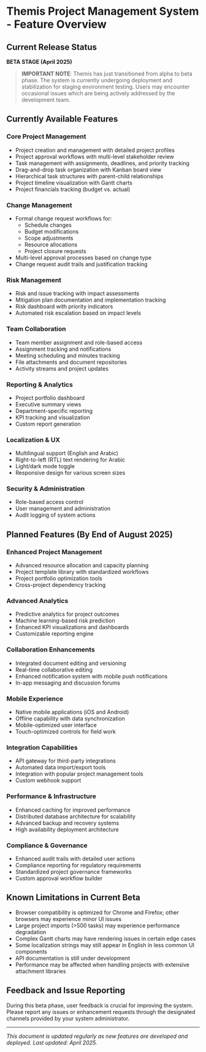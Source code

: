 # Themis Project Management System - Feature Overview

## Current Release Status
**BETA STAGE (April 2025)**

> **IMPORTANT NOTE**: Themis has just transitioned from alpha to beta phase. The system is currently undergoing deployment and stabilization for staging environment testing. Users may encounter occasional issues which are being actively addressed by the development team.

## Currently Available Features

### Core Project Management
- Project creation and management with detailed project profiles
- Project approval workflows with multi-level stakeholder review
- Task management with assignments, deadlines, and priority tracking
- Drag-and-drop task organization with Kanban board view
- Hierarchical task structures with parent-child relationships
- Project timeline visualization with Gantt charts
- Project financials tracking (budget vs. actual)

### Change Management
- Formal change request workflows for:
  - Schedule changes
  - Budget modifications
  - Scope adjustments
  - Resource allocations
  - Project closure requests
- Multi-level approval processes based on change type
- Change request audit trails and justification tracking

### Risk Management
- Risk and issue tracking with impact assessments
- Mitigation plan documentation and implementation tracking
- Risk dashboard with priority indicators
- Automated risk escalation based on impact levels

### Team Collaboration
- Team member assignment and role-based access
- Assignment tracking and notifications
- Meeting scheduling and minutes tracking
- File attachments and document repositories
- Activity streams and project updates

### Reporting & Analytics
- Project portfolio dashboard
- Executive summary views
- Department-specific reporting
- KPI tracking and visualization
- Custom report generation

### Localization & UX
- Multilingual support (English and Arabic)
- Right-to-left (RTL) text rendering for Arabic
- Light/dark mode toggle
- Responsive design for various screen sizes

### Security & Administration
- Role-based access control
- User management and administration
- Audit logging of system actions

## Planned Features (By End of August 2025)

### Enhanced Project Management
- Advanced resource allocation and capacity planning
- Project template library with standardized workflows
- Project portfolio optimization tools
- Cross-project dependency tracking

### Advanced Analytics
- Predictive analytics for project outcomes
- Machine learning-based risk prediction
- Enhanced KPI visualizations and dashboards
- Customizable reporting engine

### Collaboration Enhancements
- Integrated document editing and versioning
- Real-time collaborative editing
- Enhanced notification system with mobile push notifications
- In-app messaging and discussion forums

### Mobile Experience
- Native mobile applications (iOS and Android)
- Offline capability with data synchronization
- Mobile-optimized user interface
- Touch-optimized controls for field work

### Integration Capabilities
- API gateway for third-party integrations
- Automated data import/export tools
- Integration with popular project management tools
- Custom webhook support

### Performance & Infrastructure
- Enhanced caching for improved performance
- Distributed database architecture for scalability
- Advanced backup and recovery systems
- High availability deployment architecture

### Compliance & Governance
- Enhanced audit trails with detailed user actions
- Compliance reporting for regulatory requirements
- Standardized project governance frameworks
- Custom approval workflow builder

## Known Limitations in Current Beta
- Browser compatibility is optimized for Chrome and Firefox; other browsers may experience minor UI issues
- Large project imports (>500 tasks) may experience performance degradation
- Complex Gantt charts may have rendering issues in certain edge cases
- Some localization strings may still appear in English in less common UI components
- API documentation is still under development
- Performance may be affected when handling projects with extensive attachment libraries

## Feedback and Issue Reporting
During this beta phase, user feedback is crucial for improving the system. Please report any issues or enhancement requests through the designated channels provided by your system administrator.

---

*This document is updated regularly as new features are developed and deployed. Last updated: April 2025.* 